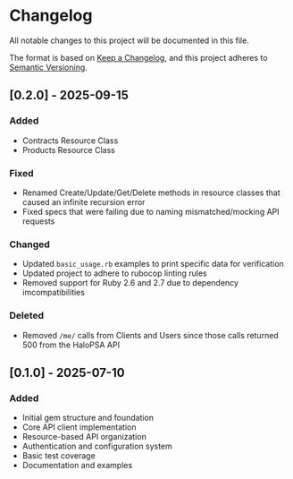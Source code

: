 # Changelog

All notable changes to this project will be documented in this file.

The format is based on [Keep a Changelog](https://keepachangelog.com/en/1.0.0/),
and this project adheres to [Semantic Versioning](https://semver.org/spec/v2.0.0.html).

## [0.2.0] - 2025-09-15

### Added
- Contracts Resource Class
- Products Resource Class

### Fixed
- Renamed Create/Update/Get/Delete methods in resource classes that caused an infinite recursion error
- Fixed specs that were failing due to naming mismatched/mocking API requests

### Changed
- Updated `basic_usage.rb` examples to print specific data for verification
- Updated project to adhere to rubocop linting rules
- Removed support for Ruby 2.6 and 2.7 due to dependency imcompatibilities

### Deleted
- Removed `/me/` calls from Clients and Users since those calls returned 500 from the HaloPSA API

## [0.1.0] - 2025-07-10

### Added

- Initial gem structure and foundation
- Core API client implementation
- Resource-based API organization
- Authentication and configuration system
- Basic test coverage
- Documentation and examples
